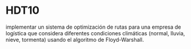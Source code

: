 # HDT10
 implementar un sistema de optimización de rutas para una empresa de logística que considera diferentes condiciones climáticas (normal, lluvia, nieve, tormenta) usando el algoritmo de Floyd-Warshall.
